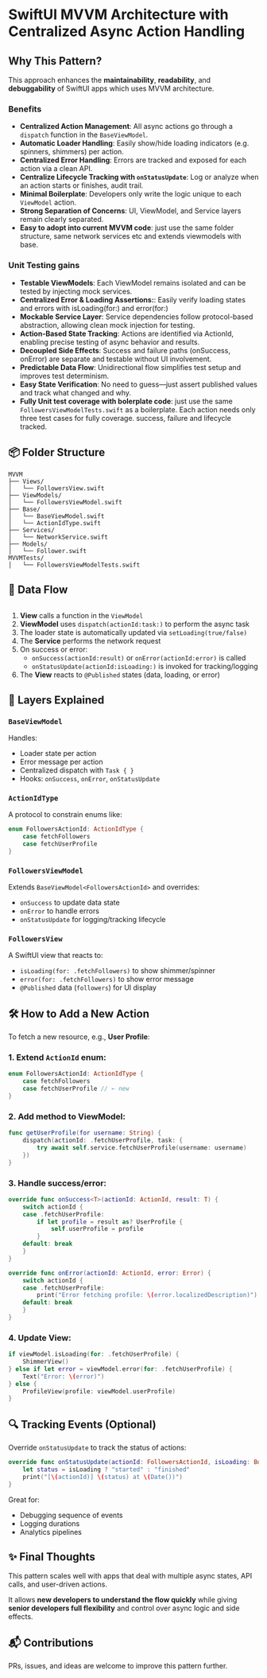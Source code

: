 
# SwiftUI MVVM Architecture with Centralized Async Action Handling

## Why This Pattern?

This approach enhances the **maintainability**, **readability**, and **debuggability** of SwiftUI apps which uses MVVM architecture.

### Benefits

- **Centralized Action Management**: All async actions go through a `dispatch` function in the `BaseViewModel`.
- **Automatic Loader Handling**: Easily show/hide loading indicators (e.g. spinners, shimmers) per action.
- **Centralized Error Handling**: Errors are tracked and exposed for each action via a clean API.
- **Centralize Lifecycle Tracking with `onStatusUpdate`**: Log or analyze when an action starts or finishes, audit trail.
- **Minimal Boilerplate**: Developers only write the logic unique to each `ViewModel` action.
- **Strong Separation of Concerns**: UI, ViewModel, and Service layers remain clearly separated.
- **Easy to adopt into current MVVM code**: just use the same folder structure, same network services etc and extends viewmodels with base.

### Unit Testing gains

- **Testable ViewModels**: Each ViewModel remains isolated and can be tested by injecting mock services.
- **Centralized Error & Loading Assertions:**: Easily verify loading states and errors with isLoading(for:) and error(for:)
- **Mockable Service Layer**: Service dependencies follow protocol-based abstraction, allowing clean mock injection for testing.
- **Action-Based State Tracking**: Actions are identified via ActionId, enabling precise testing of async behavior and results.
- **Decoupled Side Effects**: Success and failure paths (onSuccess, onError) are separate and testable without UI involvement.
- **Predictable Data Flow**: Unidirectional flow simplifies test setup and improves test determinism.
- **Easy State Verification**: No need to guess—just assert published values and track what changed and why.
- **Fully Unit test coverage with bolerplate code**: just use the same `FollowersViewModelTests.swift` as a boilerplate. Each action needs only three test cases for fully coverage. success, failure and lifecycle tracked.

## 📦 Folder Structure

```
MVVM
├── Views/
│   └── FollowersView.swift
├── ViewModels/
│   └── FollowersViewModel.swift
├── Base/
│   └── BaseViewModel.swift
│   └── ActionIdType.swift
├── Services/
│   └── NetworkService.swift
├── Models/
│   └── Follower.swift
MVVMTests/
│   └── FollowersViewModelTests.swift
```

## 🔄 Data Flow

```

```

1. **View** calls a function in the `ViewModel`
2. **ViewModel** uses `dispatch(actionId:task:)` to perform the async task
3. The loader state is automatically updated via `setLoading(true/false)`
4. The **Service** performs the network request
5. On success or error:
   - `onSuccess(actionId:result)` or `onError(actionId:error)` is called
   - `onStatusUpdate(actionId:isLoading:)` is invoked for tracking/logging
6. The **View** reacts to `@Published` states (data, loading, or error)

## 🧠 Layers Explained

### `BaseViewModel`

Handles:
- Loader state per action
- Error message per action
- Centralized dispatch with `Task { }`
- Hooks: `onSuccess`, `onError`, `onStatusUpdate`

### `ActionIdType`

A protocol to constrain enums like:

```swift
enum FollowersActionId: ActionIdType {
    case fetchFollowers
    case fetchUserProfile
}
```

### `FollowersViewModel`

Extends `BaseViewModel<FollowersActionId>` and overrides:
- `onSuccess` to update data state
- `onError` to handle errors
- `onStatusUpdate` for logging/tracking lifecycle

### `FollowersView`

A SwiftUI view that reacts to:
- `isLoading(for: .fetchFollowers)` to show shimmer/spinner
- `error(for: .fetchFollowers)` to show error message
- `@Published` data (`followers`) for UI display

## 🛠 How to Add a New Action

To fetch a new resource, e.g., **User Profile**:

### 1. Extend `ActionId` enum:

```swift
enum FollowersActionId: ActionIdType {
    case fetchFollowers
    case fetchUserProfile // ← new
}
```

### 2. Add method to ViewModel:

```swift
func getUserProfile(for username: String) {
    dispatch(actionId: .fetchUserProfile, task: {
        try await self.service.fetchUserProfile(username: username)
    })
}
```

### 3. Handle success/error:

```swift
override func onSuccess<T>(actionId: ActionId, result: T) {
    switch actionId {
    case .fetchUserProfile:
        if let profile = result as? UserProfile {
            self.userProfile = profile
        }
    default: break
    }
}

override func onError(actionId: ActionId, error: Error) {
    switch actionId {
    case .fetchUserProfile:
        print("Error fetching profile: \(error.localizedDescription)")
    default: break
    }
}
```

### 4. Update View:

```swift
if viewModel.isLoading(for: .fetchUserProfile) {
    ShimmerView()
} else if let error = viewModel.error(for: .fetchUserProfile) {
    Text("Error: \(error)")
} else {
    ProfileView(profile: viewModel.userProfile)
}
```

## 🔍 Tracking Events (Optional)

Override `onStatusUpdate` to track the status of actions:

```swift
override func onStatusUpdate(actionId: FollowersActionId, isLoading: Bool) {
    let status = isLoading ? "started" : "finished"
    print("[\(actionId)] \(status) at \(Date())")
}
```

Great for:
- Debugging sequence of events
- Logging durations
- Analytics pipelines

## ✨ Final Thoughts

This pattern scales well with apps that deal with multiple async states, API calls, and user-driven actions.

It allows **new developers to understand the flow quickly** while giving **senior developers full flexibility** and control over async logic and side effects.

## 📬 Contributions

PRs, issues, and ideas are welcome to improve this pattern further.
